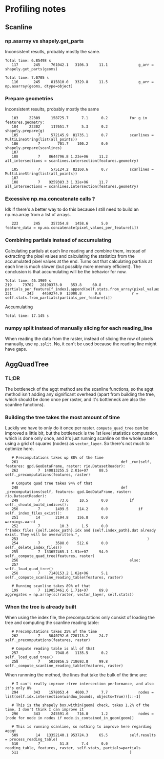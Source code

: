 # Profiling notes

## Scanline

### np.asarray vs shapely.get_parts

Inconsistent resutls, probably mostly the same.

```
Total time: 6.85498 s
   117       245     761042.1   3106.3     11.1              g_arr = shapely.get_parts(geoms)
```

```
Total time: 7.0705 s
   116       245     815810.0   3329.8     11.5              g_arr = np.asarray(geoms, dtype=object)
```

### Prepare geometries

Inconsistent results, probably mostly the same

```
   103     22309     158725.7      7.1      0.2          for g in features.geometry:
   104     22302     117651.7      5.3      0.2              shapely.prepare(g)
   105         7     572145.9  81735.1      0.7          scanlines = MultiLineString(list(all_points))
   106         7        701.7    100.2      0.0          shapely.prepare(scanlines)
   107                                           
   108         7    8644796.8 1.23e+06     11.2          all_intersections = scanlines.intersection(features.geometry)
```
```
   105         7     575124.2  82160.6      0.7          scanlines = MultiLineString(list(all_points))
   107                                           
   108         7    9259383.3 1.32e+06     11.7          all_intersections = scanlines.intersection(features.geometry)
```

### Excessive np.ma.concatenate calls ?

Idk if there's a better way to do this because I still need to build an np.ma.array from a list of arrays.

```
   223       245     357354.8   1458.6      5.0                  feature_data = np.ma.concatenate(pixel_values_per_feature[i])
```

### Combining partials instead of accumulating

Calculating partials at each line reading and combine them, instead of extracting the pixel values and calculating the statistics from the accumulated pixel values at the end. Turns out that calculating partials at each line is much slower (but possibly more memory efficient). The conclusion is that accumulating will be the behavior for now.

```
Total time: 46.3969 s
219     79702   28198373.0    353.8     60.8                      partials_per_feature[f_index].append(self.stats.from_array(pixel_values))
231       343    4459274.9  13000.8      9.6              r = self.stats.from_partials(partials_per_feature[i])
```

Accumulating

```
Total time: 17.145 s
```


### numpy split instead of manually slicing for each reading_line

When reading the data from the raster, instead of slicing the row of pixels manually, use `np.split`. No, it can't be used because the reading line might have gaps.

## AggQuadTree

### TL;DR

The bottleneck of the agqt method are the scanline functions, so the agqt method isn't adding any significant overhead (apart from building the tree, which should be done once per raster, and it's bottleneck are also the scanline functions).

### Building the tree takes the most amount of time

Luckily we have to only do it once per raster. `compute_quad_tree` can be improved a little bit, but the bottleneck is the 1st level statistics computation, which is done only once, and it's just running scanline on the whole raster using a grid of squares (nodes) as `vector_layer`. So there's not much to optimize here.

```
   # Precomputations takes up 88% of the time
   261                                               def _run(self, features: gpd.GeoDataFrame, raster: rio.DatasetReader):
   262         7  140813255.5 2.01e+07     88.5          self._precomputations(features, raster)
   
   # Compute quad tree takes 94% of that
   248                                               def _precomputations(self, features: gpd.GeoDataFrame, raster: rio.DatasetReader):
   249         7         73.6     10.5      0.0          if self._should_build_indices():
   250         7       1499.5    214.2      0.0              if self._index_files_exist():
   251        14       2194.8    156.8      0.0                  warnings.warn(
   252         7         10.3      1.5      0.0                      f"Index files {self.index_path}.idx and {self.index_path}.dat already exist. They will be overwritten.",
   253                                                           )
   254         7       3588.0    512.6      0.0                  self._delete_index_files()
   255         7  133657465.1 1.91e+07     94.9              self._compute_quad_tree(features, raster)
   256                                                   else:
   257                                                       self._load_quad_tree()
   258         7    7148153.2 1.02e+06      5.1          self._compute_scanline_reading_table(features, raster)

   # Running scanline takes 89% of that
   199         7  119853461.6 1.71e+07     89.8                  aggregates = np.array(sc(raster, vector_layer, self.stats))
```

### When the tree is already built

When using the index file, the precomputations only consist of loading the tree and computing the scanline reading table:

```
   # Precomputations takes 25% of the time
   262         7    5040792.6 720113.2     24.7          self._precomputations(features, raster)

   # Compute reading table is all of that
   257         7       7948.6   1135.5      0.2              self._load_quad_tree()
   258         7    5030856.5 718693.8     99.8          self._compute_scanline_reading_table(features, raster)
```

When runnning the method, the lines that take the bulk of the time are:

```
   # I can't really improve rtree intersection performance, and also it's only 8%
   294       343    1578053.4   4600.7      7.7              nodes = list(self.idx.intersection(window_bounds, objects=True))[::-1]

   # This is the shapely box.within(geom) check, takes 1.2% of the time, I don't think I can improve it
   296       343     245591.6    716.0      1.2              nodes = [node for node in nodes if node.is_contained_in_geom(geom)]

   # This is running scanline, so nothing to improve here regarding aggqt
   509        14   13352140.1 953724.3     65.5          self.results = process_reading_table(
   510         7         51.8      7.4      0.0              reading_table, features, raster, self.stats, partials=partials
   511                                                   )
```

